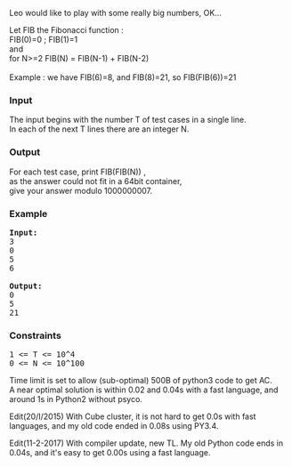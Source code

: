<p>Leo would like to play with some really big numbers, OK...</p>

<p>Let  FIB  the Fibonacci function :<br>
  FIB(0)=0 ; FIB(1)=1<br>
  and<br>
  for N&gt;=2  FIB(N) = FIB(N-1) + FIB(N-2)<br>
<br>
Example : we have FIB(6)=8, and FIB(8)=21, so FIB(FIB(6))=21
</p>

<h3>Input</h3>
<p>The input begins with the number T of test cases in a single line.<br>
In each of the next T lines there are an integer N.
</p>

<h3>Output</h3>
<p>For each test case, print  FIB(FIB(N)) ,<br>
as the answer could not fit in a 64bit container,<br>
give your answer modulo 1000000007.
</p>

<h3>Example</h3>

<pre><b>Input:</b>
3
0
5
6

<b>Output:</b>
0
5
21
</pre>



<h3>Constraints</h3>
<pre>1 &lt;= T &lt;= 10^4
0 &lt;= N &lt;= 10^100
</pre>
<p>Time limit is set to allow (sub-optimal) 500B of python3 code to get AC.<br>
A near optimal solution is within 0.02 and 0.04s with a fast language, and around 1s in Python2 without psyco. </p>
<p>Edit(20/I/2015) With Cube cluster, it is not hard to get 0.0s with fast languages, and my old code ended in 0.08s using PY3.4.</p>
<p>Edit(11-2-2017) With compiler update, new TL. My old Python code ends in 0.04s, and it's easy to get 0.00s using a fast language.</p>